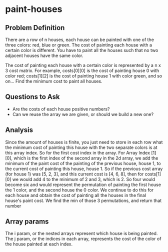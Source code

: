 # paint-houses

## Problem Definition
There are a row of n houses, each house can be painted with one of the three colors: red, blue or green. The cost of painting each house with a certain color is different. You have to paint all the houses such that no two adjacent houses have the same color.

The cost of painting each house with a certain color is represented by a n x 3 cost matrix. For example, costs[0][0] is the cost of painting house 0 with color red; costs[1][2] is the cost of painting house 1 with color green, and so on... Find the minimum cost to paint all houses.

## Questions to Ask
- Are the costs of each house positive numbers?
- Can we reuse the array we are given, or should we build a new one?

## Analysis
Since the amount of houses is finite, you just need to store in each row what the minimum cost of painting this house with the two separate colors is at this array index.
So for the first cost index in the array.
For Array Index [1][0], which is the first index of the second array in the 2d array, we add the minimum of the paint cost of the painting of the previous house, house 1, to the current cost of painting this house, house 1. 
So if the previous cost array (for house 1) was [5, 2, 3], and this current cost is [4, 6, 8], then for costs[1][0] we would add 4 to the minimum of 2 and 3, which is 2.  So four would become six and would represent the permutation of painting the first house the 1 color, and the second house the 0 color. 
We continue to do this for each house and obtain the cost of painting all the houses in the final house's paint cost. 
We find the min of those 3 permutations, and return that number

## Array params
The i param, or the nested arrays represent which house is being painted.
The j param, or the indices in each array, represents the cost of the color of the house painted at each index.
